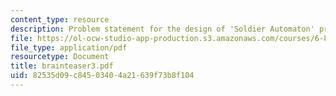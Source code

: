 ```yaml
---
content_type: resource
description: Problem statement for the design of 'Soldier Automaton' problem.
file: https://ol-ocw-studio-app-production.s3.amazonaws.com/courses/6-896-theory-of-parallel-hardware-sma-5511-spring-2004/82535d09c84503404a21639f73b8f104_brainteaser3.pdf
file_type: application/pdf
resourcetype: Document
title: brainteaser3.pdf
uid: 82535d09-c845-0340-4a21-639f73b8f104
---
```

